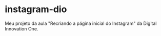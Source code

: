 # instagram-dio
Meu projeto da aula "Recriando a página inicial do Instagram" da Digital Innovation One.
